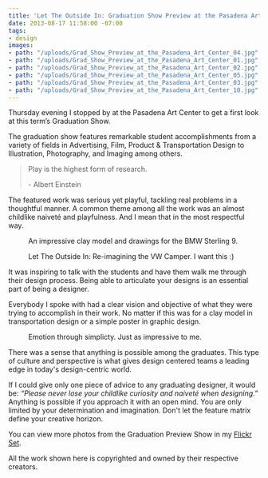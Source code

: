 ```yaml
---
title: 'Let The Outside In: Graduation Show Preview at the Pasadena Art Center'
date: 2013-08-17 11:58:00 -07:00
tags:
- design
images:
- path: "/uploads/Grad_Show_Preview_at_the_Pasadena_Art_Center_04.jpg"
- path: "/uploads/Grad_Show_Preview_at_the_Pasadena_Art_Center_01.jpg"
- path: "/uploads/Grad_Show_Preview_at_the_Pasadena_Art_Center_02.jpg"
- path: "/uploads/Grad_Show_Preview_at_the_Pasadena_Art_Center_05.jpg"
- path: "/uploads/Grad_Show_Preview_at_the_Pasadena_Art_Center_03.jpg"
- path: "/uploads/Grad_Show_Preview_at_the_Pasadena_Art_Center_10.jpg"
---
```


Thursday evening I stopped by at the Pasadena Art Center to get a first look at this term’s Graduation Show.

The graduation show features remarkable student accomplishments from a variety of fields in Advertising, Film, Product & Transportation Design to Illustration, Photography, and Imaging among others.

> Play is the highest form of research.<footer> - Albert Einstein</footer>

The featured work was serious yet playful, tackling real problems in a thoughtful manner. A common theme among all the work was an almost childlike naiveté and playfulness. And I mean that in the most respectful way. 

<figure>
<img src="/uploads/Grad_Show_Preview_at_the_Pasadena_Art_Center_05.jpg" alt="">
<figcaption>
An impressive clay model and drawings for the BMW Sterling 9.
</figcaption>
</figure>

<figure>
<img src="/uploads/Grad_Show_Preview_at_the_Pasadena_Art_Center_04.jpg" alt="">
<figcaption>
Let The Outside In: Re-imagining the VW Camper. I want this :)
</figcaption>
</figure>

It was inspiring to talk with the students and have them walk me through their design process. Being able to articulate your designs is an essential part of being a designer.

Everybody I spoke with had a clear vision and objective of what they were trying to accomplish in their work. No matter if this was for a clay model in transportation design or a simple poster in graphic design.

<figure>
<img src="/uploads/Grad_Show_Preview_at_the_Pasadena_Art_Center_02.jpg" alt="">
<figcaption>
Emotion through simplicty. Just as impressive to me.
</figcaption>
</figure>

There was a sense that anything is possible among the graduates. This type of culture and perspective is what gives design centered teams a leading edge in today's design-centric world.

If I could give only one piece of advice to any graduating designer, it would be: *“Please never lose your childlike curiosity and naiveté when designing.”* Anything is possible if you approach it with an open mind. You are only limited by your determination and imagination. Don't let the feature matrix define your creative horizon.

You can view more photos from the Graduation Preview Show in my [Flickr Set](http://www.flickr.com/photos/kaigradert/sets/72157641610989104/).

<p class="footnote">All the work shown here is copyrighted and owned by their respective creators.</p>

